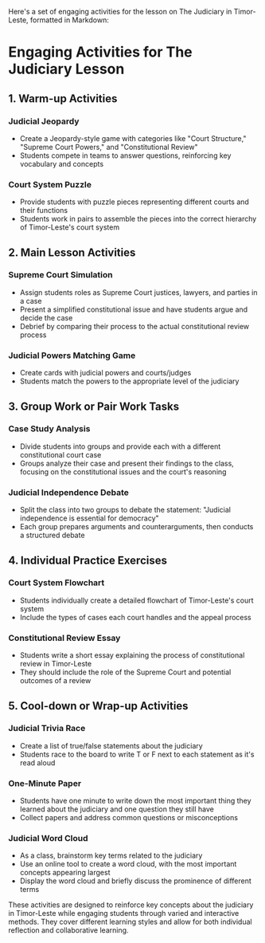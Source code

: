 Here's a set of engaging activities for the lesson on The Judiciary in Timor-Leste, formatted in Markdown:

# Engaging Activities for The Judiciary Lesson

## 1. Warm-up Activities

### Judicial Jeopardy
- Create a Jeopardy-style game with categories like "Court Structure," "Supreme Court Powers," and "Constitutional Review"
- Students compete in teams to answer questions, reinforcing key vocabulary and concepts

### Court System Puzzle
- Provide students with puzzle pieces representing different courts and their functions
- Students work in pairs to assemble the pieces into the correct hierarchy of Timor-Leste's court system

## 2. Main Lesson Activities

### Supreme Court Simulation
- Assign students roles as Supreme Court justices, lawyers, and parties in a case
- Present a simplified constitutional issue and have students argue and decide the case
- Debrief by comparing their process to the actual constitutional review process

### Judicial Powers Matching Game
- Create cards with judicial powers and courts/judges
- Students match the powers to the appropriate level of the judiciary

## 3. Group Work or Pair Work Tasks

### Case Study Analysis
- Divide students into groups and provide each with a different constitutional court case
- Groups analyze their case and present their findings to the class, focusing on the constitutional issues and the court's reasoning

### Judicial Independence Debate
- Split the class into two groups to debate the statement: "Judicial independence is essential for democracy"
- Each group prepares arguments and counterarguments, then conducts a structured debate

## 4. Individual Practice Exercises

### Court System Flowchart
- Students individually create a detailed flowchart of Timor-Leste's court system
- Include the types of cases each court handles and the appeal process

### Constitutional Review Essay
- Students write a short essay explaining the process of constitutional review in Timor-Leste
- They should include the role of the Supreme Court and potential outcomes of a review

## 5. Cool-down or Wrap-up Activities

### Judicial Trivia Race
- Create a list of true/false statements about the judiciary
- Students race to the board to write T or F next to each statement as it's read aloud

### One-Minute Paper
- Students have one minute to write down the most important thing they learned about the judiciary and one question they still have
- Collect papers and address common questions or misconceptions

### Judicial Word Cloud
- As a class, brainstorm key terms related to the judiciary
- Use an online tool to create a word cloud, with the most important concepts appearing largest
- Display the word cloud and briefly discuss the prominence of different terms

These activities are designed to reinforce key concepts about the judiciary in Timor-Leste while engaging students through varied and interactive methods. They cover different learning styles and allow for both individual reflection and collaborative learning.